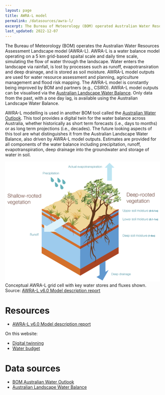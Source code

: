```yaml
---
layout: page
title: AWRA-L model
permalink: /datasources/awra-l/
excerpt: The Bureau of Meteorology (BOM) operated Australian Water Resources Assessment Landscape model (AWRA-L) provides water balance outputs including precipitation, runoff, evapotransipration and soil moisture at a national scale. AWRA-L model outputs are used across disciplines to inform management and risk.
last_updated: 2022-12-07     
---
```


The Bureau of Meteorology (BOM) operates the Australian Water Resources Assessment Landscape model (AWRA-L). AWRA-L is a water balance model operating on a 5 km grid-based spaital scale and daily time scale, simulating the flow of water through the landscape. Water enters the landscape via rainfall, is lost by processes such as runoff, evapotransiration and deep drainage, and is stored as soil moisture. AWRA-L model outputs are used for water resource assessment and planning, agriculture management and flood risk mapping. The AWRA-L model is constantly being improved by BOM and partners (e.g., CSIRO). AWRA-L model outputs can be visualised via the <a href="http://www.bom.gov.au/water/landscape/#/sm/Actual/day/-28.4/130.4/3/Point////2022/5/30/" target="_blank">Australian Landscape Water Balance</a>. Only data from the past, with a one day lag, is available using the Australian Landscape Water Balance.  

AWRA-L modelling is used in another BOM tool called the <a href="https://awo.bom.gov.au/" target="_blank">Australian Water Outlook</a>. This tool provides a digital twin for the water balance across Australia, whether historically as short term forecasts (i.e., days to months) or as long term projections (i.e., decades). The future looking aspects of this tool are what distinguishes it from the Australian Landscape Water Balance, also driven by AWRA-L model outputs. Estimates are provided for all components of the water balance including precipitation, runoff, evapotranspiration, deep drainage into the groundwater and storage of water in soil.

<div class="rhs_img_img">
<a href="/images/awra-l.png" target="_blank">
<img alt="Conceptual AWRA-L grid cell with key water stores and fluxes shown. Water stores and fluxes include precipitation, evapotranspiration, runoff, deep drainage and soil moisture" src="/images/awra-l.png">
</a>
<div class=imgcredit>Conceptual AWRA-L grid cell with key water stores and fluxes shown. Source: <a href="http://www.bom.gov.au/water/landscape/assets/static/publications/AWRALv6_Model_Description_Report.pdf" target="_blank">AWRA-L v6.0 Model description report</a>
</div>
</div>

# Resources

- <a href="http://www.bom.gov.au/water/landscape/assets/static/publications/AWRALv6_Model_Description_Report.pdf" target="_blank">AWRA-L v6.0 Model description report</a>

On this website:
- <a href="/information-sharing/digital-twinning/">Digital twinning</a>
- [Water budget](/grap/water-budget/)

# Data sources

- <a href="https://awo.bom.gov.au/" target="_blank">BOM Australian Water Outlook</a>
- <a href="http://www.bom.gov.au/water/landscape/#/sm/Actual/day/-28.4/130.4/3/Point////2022/5/30/" target="_blank">Australian Landscape Water Balance</a>

